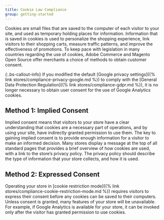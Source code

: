 ```yaml
---
title: Cookie Law Compliance
group: getting-started
---
```


Cookies are small files that are saved to the computer of each visitor to your site, and used as temporary holding places for information. Information that is saved in cookies is used to personalize the shopping experience, link visitors to their shopping carts, measure traffic patterns, and improve the effectiveness of promotions. To keep pace with legislation in many countries regarding the use of cookies, Adobe Commerce and Magento Open Source offer merchants a choice of methods to obtain customer consent.

{:.bs-callout-info}
If you modified the default [Google privacy settings]({% link stores/compliance-privacy-google.md %}) to comply with the [General Data Protection Regulation]({% link stores/compliance-gdpr.md %}), it is no longer necessary to obtain user consent for the use of Google Analytics cookies.

## Method 1: Implied Consent

Implied consent means that visitors to your store have a clear understanding that cookies are a necessary part of operations, and by using your site, have indirectly granted permission to use them. The key to gaining implied consent is to provide enough information for a visitor to make an informed decision. Many stores display a message at the top of all standard pages that provides a brief overview of how cookies are used, with a link to the store’s privacy policy. The privacy policy should describe the type of information that your store collects, and how it is used.

## Method 2: Expressed Consent

Operating your store in [cookie restriction mode]({% link stores/compliance-cookie-restriction-mode.md %}) requires visitors to express their consent before any cookies can be saved to their computers. Unless consent is granted, many features of your store will be unavailable. For example, if Google Analytics is available for your store, it can be invoked only after the visitor has granted permission to use cookies.

